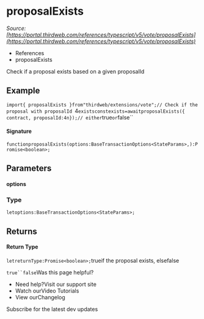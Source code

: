 # proposalExists

*Source: [https://portal.thirdweb.com/references/typescript/v5/vote/proposalExists](https://portal.thirdweb.com/references/typescript/v5/vote/proposalExists)*

* References
* proposalExists

Check if a proposal exists based on a given proposalId

## Example

`import{ proposalExists }from"thirdweb/extensions/vote";// Check if the proposal with proposalId `4` existsconstexists=awaitproposalExists({ contract, proposalId:4n});// either `true` or `false``
#### Signature

`functionproposalExists(options:BaseTransactionOptions<StateParams>,):Promise<boolean>;`
## Parameters

#### options

### Type

`letoptions:BaseTransactionOptions<StateParams>;`
## Returns

#### Return Type

`letreturnType:Promise<boolean>;`trueif the proposal exists, elsefalse

`true``false`Was this page helpful?

* Need help?Visit our support site
* Watch ourVideo Tutorials
* View ourChangelog

Subscribe for the latest dev updates

